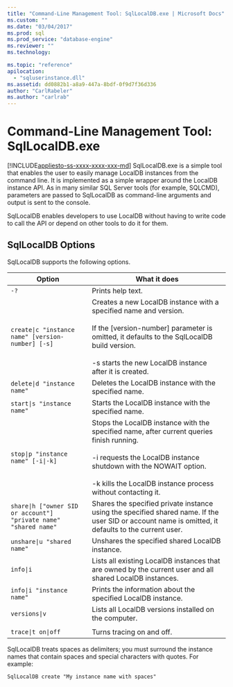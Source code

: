 ```yaml
---
title: "Command-Line Management Tool: SqlLocalDB.exe | Microsoft Docs"
ms.custom: ""
ms.date: "03/04/2017"
ms.prod: sql
ms.prod_service: "database-engine"
ms.reviewer: ""
ms.technology: 

ms.topic: "reference"
apilocation: 
  - "sqluserinstance.dll"
ms.assetid: dd0882b1-a8a9-447a-8bdf-0f9d7f36d336
author: "CarlRabeler"
ms.author: "carlrab"
---
```

# Command-Line Management Tool: SqlLocalDB.exe
[!INCLUDE[appliesto-ss-xxxx-xxxx-xxx-md](../../includes/appliesto-ss-xxxx-xxxx-xxx-md.md)]
  SqlLocalDB.exe is a simple tool that enables the user to easily manage LocalDB instances from the command line. It is implemented as a simple wrapper around the LocalDB instance API. As in many similar SQL Server tools (for example, SQLCMD), parameters are passed to SqlLocalDB as command-line arguments and output is sent to the console.  
  
 SqlLocalDB enables developers to use LocalDB without having to write code to call the API or depend on other tools to do it for them.  
  
## SqlLocalDB Options  
 SqlLocalDB supports the following options.  
  
|Option|What it does|  
|------------|------------------|  
|`-?`|Prints help text.|  
|`create\|c "instance name" [version-number] [-s]`|Creates a new LocalDB instance with a specified name and version.<br /><br /> If the [version-number] parameter is omitted, it defaults to the SqlLocalDB build version.<br /><br /> -s starts the new LocalDB instance after it is created.|  
|`delete\|d "instance name"`|Deletes the LocalDB instance with the specified name.|  
|`start\|s "instance name"`|Starts the LocalDB instance with the specified name.|  
|`stop\|p "instance name" [-i\|-k]`|Stops the LocalDB instance with the specified name, after current queries finish running.<br /><br /> -i requests the LocalDB instance shutdown with the NOWAIT option.<br /><br /> -k kills the LocalDB instance process without contacting it.|  
|`share\|h ["owner SID or account"] "private name" "shared name"`|Shares the specified private instance using the specified shared name. If the user SID or account name is omitted, it defaults to the current user.|  
|`unshare\|u "shared name"`|Unshares the specified shared LocalDB instance.|  
|`info\|i`|Lists all existing LocalDB instances that are owned by the current user and all shared LocalDB instances.|  
|`info\|i "instance name"`|Prints the information about the specified LocalDB instance.|  
|`versions\|v`|Lists all LocalDB versions installed on the computer.|  
|||  
|`trace\|t on\|off`|Turns tracing on and off.|  
  
 SqlLocalDB treats spaces as delimiters; you must surround the instance names that contain spaces and special characters with quotes. For example:  
  
 `SqlLocalDB create "My instance name with spaces"`  
  
  
